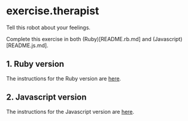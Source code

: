 # exercise.therapist
Tell this robot about your feelings.

Complete this exercise in both (Ruby)[README.rb.md] and
(Javascript)[README.js.md].

## 1. Ruby version ##

The instructions for the Ruby version are [here](README.rb.md).

## 2. Javascript version ##

The instructions for the Javascript version are [here](README.js.md).
